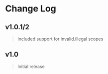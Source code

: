 # Change Log

## v1.0.1/2
> Included support for invalid.illegal scopes

## v1.0
> Initial release



